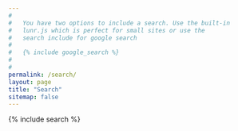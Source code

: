 ```yaml
---
#
#   You have two options to include a search. Use the built-in
#   lunr.js which is perfect for small sites or use the
#   search include for google search
#
#   {% include google_search %}
#
#
permalink: /search/
layout: page
title: "Search"
sitemap: false
---
```

{% include search %}

<ul id="search-results" class="side-nav"></ul>

<script>
  window.store = {
    {% for post in site.posts %}
      "{{ post.url | slugify }}": {
        "title": "{{ post.title | xml_escape }}",
        "author": "{{ post.author | xml_escape }}",
        "category": "{{ post.category | xml_escape }}",
        "content": {{ post.content | strip_html | strip_newlines | jsonify }},
        "url": "{{ post.url | xml_escape | absolute_url }}"
      },
    {% endfor %}
    {% for page in site.pages %}
      "{{ page.url | slugify }}": {
        "title": "{{ page.title | xml_escape }}",
        "author": "{{ page.author | xml_escape }}",
        "category": "{{ page.category | xml_escape }}",
        "content": {{ page.content | strip_html | strip_newlines | jsonify }},
        "url": "{{ page.url | xml_escape | absolute_url }}"
      }
      {% unless forloop.last %},{% endunless %}
    {% endfor %}
  };
</script>
<script src="{{ "/assets/js/lunr.min.js" | absolute_url }}"></script>
<script src="{{ "/assets/js/search.js" | absolute_url }}"></script>
